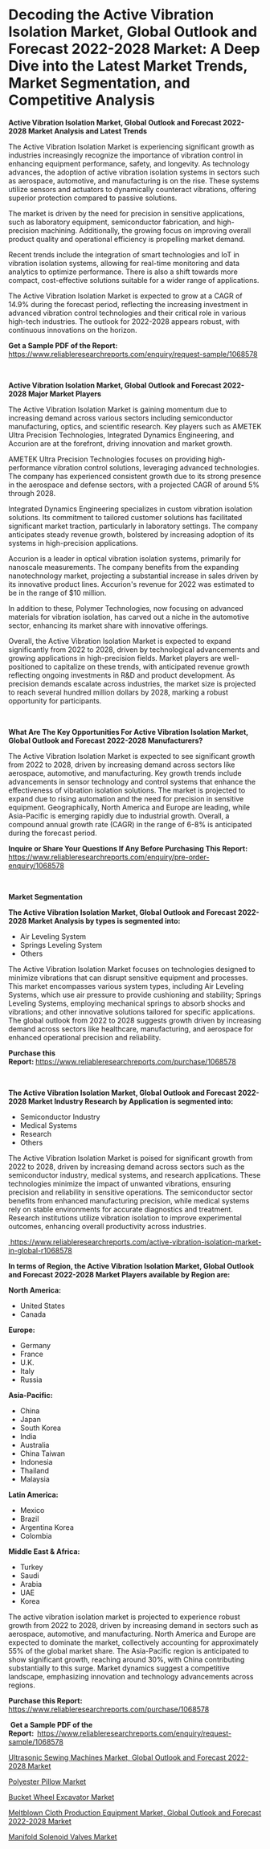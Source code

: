 <p><h1>Decoding the Active Vibration Isolation Market, Global Outlook and Forecast 2022-2028 Market: A Deep Dive into the Latest Market Trends, Market Segmentation, and Competitive Analysis</h1></p><p><strong>Active Vibration Isolation Market, Global Outlook and Forecast 2022-2028 Market Analysis and Latest Trends</strong></p>
<p><p>The Active Vibration Isolation Market is experiencing significant growth as industries increasingly recognize the importance of vibration control in enhancing equipment performance, safety, and longevity. As technology advances, the adoption of active vibration isolation systems in sectors such as aerospace, automotive, and manufacturing is on the rise. These systems utilize sensors and actuators to dynamically counteract vibrations, offering superior protection compared to passive solutions.</p><p>The market is driven by the need for precision in sensitive applications, such as laboratory equipment, semiconductor fabrication, and high-precision machining. Additionally, the growing focus on improving overall product quality and operational efficiency is propelling market demand. </p><p>Recent trends include the integration of smart technologies and IoT in vibration isolation systems, allowing for real-time monitoring and data analytics to optimize performance. There is also a shift towards more compact, cost-effective solutions suitable for a wider range of applications. </p><p>The Active Vibration Isolation Market is expected to grow at a CAGR of 14.9% during the forecast period, reflecting the increasing investment in advanced vibration control technologies and their critical role in various high-tech industries. The outlook for 2022-2028 appears robust, with continuous innovations on the horizon.</p></p>
<p><strong>Get a Sample PDF of the Report:&nbsp;</strong> <a href="https://www.reliableresearchreports.com/enquiry/request-sample/1068578">https://www.reliableresearchreports.com/enquiry/request-sample/1068578</a></p>
<p>&nbsp;</p>
<p><strong>Active Vibration Isolation Market, Global Outlook and Forecast 2022-2028 Major Market Players</strong></p>
<p><p>The Active Vibration Isolation Market is gaining momentum due to increasing demand across various sectors including semiconductor manufacturing, optics, and scientific research. Key players such as AMETEK Ultra Precision Technologies, Integrated Dynamics Engineering, and Accurion are at the forefront, driving innovation and market growth.</p><p>AMETEK Ultra Precision Technologies focuses on providing high-performance vibration control solutions, leveraging advanced technologies. The company has experienced consistent growth due to its strong presence in the aerospace and defense sectors, with a projected CAGR of around 5% through 2028.</p><p>Integrated Dynamics Engineering specializes in custom vibration isolation solutions. Its commitment to tailored customer solutions has facilitated significant market traction, particularly in laboratory settings. The company anticipates steady revenue growth, bolstered by increasing adoption of its systems in high-precision applications.</p><p>Accurion is a leader in optical vibration isolation systems, primarily for nanoscale measurements. The company benefits from the expanding nanotechnology market, projecting a substantial increase in sales driven by its innovative product lines. Accurion's revenue for 2022 was estimated to be in the range of $10 million.</p><p>In addition to these, Polymer Technologies, now focusing on advanced materials for vibration isolation, has carved out a niche in the automotive sector, enhancing its market share with innovative offerings.</p><p>Overall, the Active Vibration Isolation Market is expected to expand significantly from 2022 to 2028, driven by technological advancements and growing applications in high-precision fields. Market players are well-positioned to capitalize on these trends, with anticipated revenue growth reflecting ongoing investments in R&D and product development. As precision demands escalate across industries, the market size is projected to reach several hundred million dollars by 2028, marking a robust opportunity for participants.</p></p>
<p>&nbsp;</p>
<p><strong>What Are The Key Opportunities For Active Vibration Isolation Market, Global Outlook and Forecast 2022-2028 Manufacturers?</strong></p>
<p><p>The Active Vibration Isolation Market is expected to see significant growth from 2022 to 2028, driven by increasing demand across sectors like aerospace, automotive, and manufacturing. Key growth trends include advancements in sensor technology and control systems that enhance the effectiveness of vibration isolation solutions. The market is projected to expand due to rising automation and the need for precision in sensitive equipment. Geographically, North America and Europe are leading, while Asia-Pacific is emerging rapidly due to industrial growth. Overall, a compound annual growth rate (CAGR) in the range of 6-8% is anticipated during the forecast period.</p></p>
<p><strong>Inquire or Share Your Questions If Any Before Purchasing This Report:</strong> <a href="https://www.reliableresearchreports.com/enquiry/pre-order-enquiry/1068578">https://www.reliableresearchreports.com/enquiry/pre-order-enquiry/1068578</a></p>
<p>&nbsp;</p>
<p><strong>Market Segmentation</strong></p>
<p><strong>The Active Vibration Isolation Market, Global Outlook and Forecast 2022-2028 Market Analysis by types is segmented into:</strong></p>
<p><ul><li>Air Leveling System</li><li>Springs Leveling System</li><li>Others</li></ul></p>
<p><p>The Active Vibration Isolation Market focuses on technologies designed to minimize vibrations that can disrupt sensitive equipment and processes. This market encompasses various system types, including Air Leveling Systems, which use air pressure to provide cushioning and stability; Springs Leveling Systems, employing mechanical springs to absorb shocks and vibrations; and other innovative solutions tailored for specific applications. The global outlook from 2022 to 2028 suggests growth driven by increasing demand across sectors like healthcare, manufacturing, and aerospace for enhanced operational precision and reliability.</p></p>
<p><strong>Purchase this Report:&nbsp;</strong><a href="https://www.reliableresearchreports.com/purchase/1068578">https://www.reliableresearchreports.com/purchase/1068578</a></p>
<p>&nbsp;</p>
<p><strong>The Active Vibration Isolation Market, Global Outlook and Forecast 2022-2028 Market Industry Research by Application is segmented into:</strong></p>
<p><ul><li>Semiconductor Industry</li><li>Medical Systems</li><li>Research</li><li>Others</li></ul></p>
<p><p>The Active Vibration Isolation Market is poised for significant growth from 2022 to 2028, driven by increasing demand across sectors such as the semiconductor industry, medical systems, and research applications. These technologies minimize the impact of unwanted vibrations, ensuring precision and reliability in sensitive operations. The semiconductor sector benefits from enhanced manufacturing precision, while medical systems rely on stable environments for accurate diagnostics and treatment. Research institutions utilize vibration isolation to improve experimental outcomes, enhancing overall productivity across industries.</p></p>
<p><a href="https://www.reliableresearchreports.com/active-vibration-isolation-market-in-global-r1068578">&nbsp;https://www.reliableresearchreports.com/active-vibration-isolation-market-in-global-r1068578</a></p>
<p><strong>In terms of Region, the Active Vibration Isolation Market, Global Outlook and Forecast 2022-2028 Market Players available by Region are:</strong></p>
<p>
    <p> <strong> North America: </strong>
        <ul>
            <li>United States</li>
            <li>Canada</li>
        </ul>
        </p> 
    <p> <strong> Europe: </strong>
        <ul>
            <li>Germany</li>
            <li>France</li>
            <li>U.K.</li>
            <li>Italy</li>
            <li>Russia</li>
        </ul>
        </p> 
    <p> <strong> Asia-Pacific: </strong>
        <ul>
            <li>China</li>
            <li>Japan</li>
            <li>South Korea</li>
            <li>India</li>
            <li>Australia</li>
            <li>China Taiwan</li>
            <li>Indonesia</li>
            <li>Thailand</li>
            <li>Malaysia</li>
        </ul>
        </p> 
    <p> <strong> Latin America: </strong>
        <ul>
            <li>Mexico</li>
            <li>Brazil</li>
            <li>Argentina Korea</li>
            <li>Colombia</li>
        </ul>
        </p> 
    <p> <strong> Middle East & Africa: </strong>
        <ul>
            <li>Turkey</li>
            <li>Saudi</li>
            <li>Arabia</li>
            <li>UAE</li>
            <li>Korea</li>
        </ul>
    </p>
    </p>
<p><p>The active vibration isolation market is projected to experience robust growth from 2022 to 2028, driven by increasing demand in sectors such as aerospace, automotive, and manufacturing. North America and Europe are expected to dominate the market, collectively accounting for approximately 55% of the global market share. The Asia-Pacific region is anticipated to show significant growth, reaching around 30%, with China contributing substantially to this surge. Market dynamics suggest a competitive landscape, emphasizing innovation and technology advancements across regions.</p></p>
<p><strong>Purchase this Report: </strong><a href="https://www.reliableresearchreports.com/purchase/1068578">https://www.reliableresearchreports.com/purchase/1068578</a></p>
<p>&nbsp;<strong>Get a Sample PDF of the Report:&nbsp;&nbsp;</strong><a href="https://www.reliableresearchreports.com/enquiry/request-sample/1068578">https://www.reliableresearchreports.com/enquiry/request-sample/1068578</a></p>
<p><strong></strong></p>
<p><p><a href="https://github.com/AshrafKhan865/Market-Research-Report-List-1/blob/main/ultrasonic-sewing-machines-market-global-outlook-and-forecast-2022-2028-market.md">Ultrasonic Sewing Machines Market, Global Outlook and Forecast 2022-2028 Market</a></p><p><a href="https://medium.com/@kathydiaz655/this-report-aims-to-provide-a-comprehensive-presentation-of-the-global-market-for-polyester-pillow-3c57d053ca98">Polyester Pillow Market</a></p><p><a href="https://medium.com/@sean.peake0978/the-bucket-wheel-excavator-market-has-witnessed-significant-growth-in-recent-years-and-this-13b7fc1086e9">Bucket Wheel Excavator Market</a></p><p><a href="https://github.com/bmorecock/Market-Research-Report-List-5/blob/main/meltblown-cloth-production-equipment-market-global-outlook-and-forecast-2022-2028-market.md">Meltblown Cloth Production Equipment Market, Global Outlook and Forecast 2022-2028 Market</a></p><p><a href="https://www.linkedin.com/pulse/unlocking-growth-potential-market-strategic-analysis-manifold-lfswf?trackingId=pJHP6rRYTgeDAukATWdZGQ%3D%3D">Manifold Solenoid Valves Market</a></p></p>